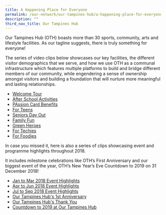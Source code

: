 ```yaml
---
title: A Happening Place for Everyone
permalink: /our-network/our-tampines-hub/a-happening-place-for-everyone/
description: ""
third_nav_title: Our Tampines Hub
---
```

Our Tampines Hub (OTH) boasts more than 30 sports, community, arts and lifestyle facilities. As our tagline suggests, there is truly something for everyone!

The series of video clips below showcases our key facilities, the different visitor demographics that we serve, and how we use OTH as a communal infrastructure which features multiple platforms to build and bridge different members of our community, while engendering a sense of ownership amongst visitors and building a foundation that will nurture more meaningful and lasting relationships.


* [Welcome Tour](https://www.youtube.com/watch?v=oG3hz9sCOXk)
* [After School Activities](https://www.youtube.com/watch?v=CiP5t-UiCIQ&feature=youtu.be)
* [PAssion Card Benefits](https://www.youtube.com/watch?v=_QW_YvxjrH4)
* [For Teens](https://www.youtube.com/watch?v=TPGQYsmJdns&feature=youtu.be)
* [Seniors Day Out](https://www.youtube.com/watch?v=h4NgsH4j69w&feature=youtu.be)
* [Family Fun](https://www.youtube.com/watch?v=c-VNllkPDBI&feature=youtu.be)
* [Green Heroes](https://www.youtube.com/watch?v=eBSkwVEPQb8&feature=youtu.be)
* [For Techies](https://www.youtube.com/watch?v=Iu5M8KTVA1A)
* [For Foodies](https://www.youtube.com/watch?v=KdB_PpJtIMY&feature=youtu.be)

In case you missed it, here is also a series of clips showcasing event and programme highlights throughout 2018.

It includes milestone celebrations like OTH’s First Anniversary and our biggest event of the year, OTH’s New Year’s Eve Countdown to 2019 on 31 December 2018!

* [Jan to  Mar 2018 Event Highlights](https://www.youtube.com/watch?v=r7COmnFb2tw&feature=youtu.be)
* [Apr to Jun 2018 Event Highlights](https://www.youtube.com/watch?v=NZR6QdLCbmw&feature=youtu.be)
* [Jul to Sep 2018 Event Highlights](https://www.youtube.com/watch?v=8VE826fNIMg&feature=youtu.be)
* [Our Tampines Hub's 1st Anniversary](https://www.youtube.com/watch?v=qSk1oOo8feU&feature=youtu.be)
* [Our Tampines Hub's Thank You](https://www.youtube.com/watch?v=b-qqMzPvMMk&feature=youtu.be)
* [Countdown to 2019 at Our Tampines Hub](https://www.youtube.com/watch?v=ni6iqKHS-rE&feature=youtu.be)